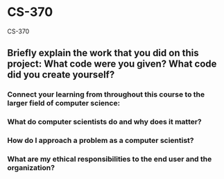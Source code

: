 # CS-370
CS-370

## Briefly explain the work that you did on this project: What code were you given? What code did you create yourself?

### Connect your learning from throughout this course to the larger field of computer science:

### What do computer scientists do and why does it matter?

### How do I approach a problem as a computer scientist?

### What are my ethical responsibilities to the end user and the organization?
